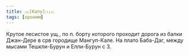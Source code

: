 ```yaml
---
title: ⒜[Капу]⒯⒵
tags: [ороним]
---
```


Крутое лесистое ущ., по п. борту которого проходит дорога из балки Джан-Дере в
срв городище Мангуп-Кале. На плато Баба-Даг, между мысами Тешкли-Бурун и
Елли-Бурун с З.
